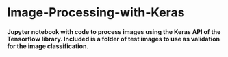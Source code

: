 # Image-Processing-with-Keras

#### Jupyter notebook with code to process images using the Keras API of the Tensorflow library. Included is a folder of test images to use as validation for the image classification.
